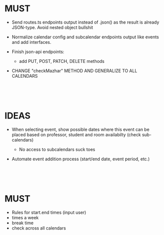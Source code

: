 # MUST
- Send routes.ts endpoints output instead of .json() as the result is already JSON-type. Avoid nested object bullshit
- Normalize calendar config and subcalendar endpoints output like events and add interfaces.
- Finish json-api endpoints:
    - add PUT, POST, PATCH, DELETE methods

- CHANGE "checkMazhar" METHOD AND GENERALIZE TO ALL CALENDARS

<br>
<br>
<br>

# IDEAS
- When selecting event, show possible dates where this event can be placed based on professor, student and room availabilty (check sub-calendars)
    - No access to subcalendars suck toes

- Automate event addition process (start/end date, event period, etc.)

<br>
<br>
<br>



# MUST
- Rules for start.end times (input user)
- times a week
- break time
- check across all calendars